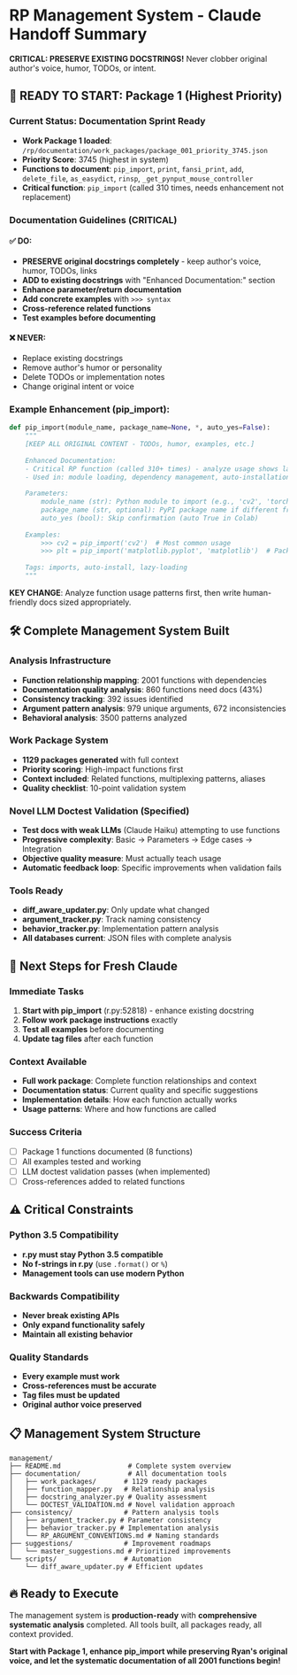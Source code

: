 # RP Management System - Claude Handoff Summary

**CRITICAL: PRESERVE EXISTING DOCSTRINGS!** Never clobber original author's voice, humor, TODOs, or intent.

## 🚀 READY TO START: Package 1 (Highest Priority)

### Current Status: Documentation Sprint Ready
- **Work Package 1 loaded**: `/rp/documentation/work_packages/package_001_priority_3745.json`
- **Priority Score**: 3745 (highest in system)
- **Functions to document**: `pip_import`, `print`, `fansi_print`, `add`, `delete_file`, `as_easydict`, `rinsp`, `_get_pynput_mouse_controller`
- **Critical function**: `pip_import` (called 310 times, needs enhancement not replacement)

### Documentation Guidelines (CRITICAL)

#### ✅ DO:
- **PRESERVE original docstrings completely** - keep author's voice, humor, TODOs, links
- **ADD to existing docstrings** with "Enhanced Documentation:" section
- **Enhance parameter/return documentation** 
- **Add concrete examples** with `>>> syntax`
- **Cross-reference related functions**
- **Test examples before documenting**

#### ❌ NEVER:
- Replace existing docstrings
- Remove author's humor or personality 
- Delete TODOs or implementation notes
- Change original intent or voice

### Example Enhancement (pip_import):
```python
def pip_import(module_name, package_name=None, *, auto_yes=False):
    """
    [KEEP ALL ORIGINAL CONTENT - TODOs, humor, examples, etc.]
    
    Enhanced Documentation:
    - Critical RP function (called 310+ times) - analyze usage shows lazy loading pattern
    - Used in: module loading, dependency management, auto-installation in notebooks
    
    Parameters:
        module_name (str): Python module to import (e.g., 'cv2', 'torch')  
        package_name (str, optional): PyPI package name if different from module
        auto_yes (bool): Skip confirmation (auto True in Colab)
    
    Examples:
        >>> cv2 = pip_import('cv2')  # Most common usage
        >>> plt = pip_import('matplotlib.pyplot', 'matplotlib')  # Package mismatch
    
    Tags: imports, auto-install, lazy-loading
    """
```

**KEY CHANGE**: Analyze function usage patterns first, then write human-friendly docs sized appropriately.

## 🛠️ Complete Management System Built

### Analysis Infrastructure
- **Function relationship mapping**: 2001 functions with dependencies
- **Documentation quality analysis**: 860 functions need docs (43%)
- **Consistency tracking**: 392 issues identified
- **Argument pattern analysis**: 979 unique arguments, 672 inconsistencies
- **Behavioral analysis**: 3500 patterns analyzed

### Work Package System
- **1129 packages generated** with full context
- **Priority scoring**: High-impact functions first
- **Context included**: Related functions, multiplexing patterns, aliases
- **Quality checklist**: 10-point validation system

### Novel LLM Doctest Validation (Specified)
- **Test docs with weak LLMs** (Claude Haiku) attempting to use functions
- **Progressive complexity**: Basic → Parameters → Edge cases → Integration
- **Objective quality measure**: Must actually teach usage
- **Automatic feedback loop**: Specific improvements when validation fails

### Tools Ready
- **diff_aware_updater.py**: Only update what changed
- **argument_tracker.py**: Track naming consistency  
- **behavior_tracker.py**: Implementation pattern analysis
- **All databases current**: JSON files with complete analysis

## 🎯 Next Steps for Fresh Claude

### Immediate Tasks
1. **Start with pip_import** (r.py:52818) - enhance existing docstring
2. **Follow work package instructions** exactly
3. **Test all examples** before documenting
4. **Update tag files** after each function

### Context Available
- **Full work package**: Complete function relationships and context
- **Documentation status**: Current quality and specific suggestions  
- **Implementation details**: How each function actually works
- **Usage patterns**: Where and how functions are called

### Success Criteria
- ☐ Package 1 functions documented (8 functions)
- ☐ All examples tested and working
- ☐ LLM doctest validation passes (when implemented)
- ☐ Cross-references added to related functions

## ⚠️ Critical Constraints

### Python 3.5 Compatibility
- **r.py must stay Python 3.5 compatible** 
- **No f-strings in r.py** (use `.format()` or `%`)
- **Management tools can use modern Python**

### Backwards Compatibility  
- **Never break existing APIs**
- **Only expand functionality safely**
- **Maintain all existing behavior**

### Quality Standards
- **Every example must work**
- **Cross-references must be accurate** 
- **Tag files must be updated**
- **Original author voice preserved**

## 📋 Management System Structure

```
management/
├── README.md                 # Complete system overview
├── documentation/            # All documentation tools
│   ├── work_packages/       # 1129 ready packages
│   ├── function_mapper.py   # Relationship analysis
│   ├── docstring_analyzer.py # Quality assessment  
│   └── DOCTEST_VALIDATION.md # Novel validation approach
├── consistency/             # Pattern analysis tools
│   ├── argument_tracker.py # Parameter consistency  
│   ├── behavior_tracker.py # Implementation analysis
│   └── RP_ARGUMENT_CONVENTIONS.md # Naming standards
├── suggestions/             # Improvement roadmaps
│   └── master_suggestions.md # Prioritized improvements
└── scripts/                 # Automation
    └── diff_aware_updater.py # Efficient updates
```

## 🔥 Ready to Execute

The management system is **production-ready** with **comprehensive systematic analysis** completed. All tools built, all packages ready, all context provided.

**Start with Package 1, enhance pip_import while preserving Ryan's original voice, and let the systematic documentation of all 2001 functions begin!**